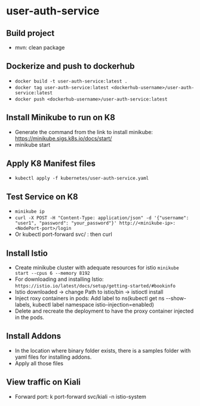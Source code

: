 # user-auth-service

## Build project
- mvn: clean package

## Dockerize and push to dockerhub
- `docker build -t user-auth-service:latest .`
- `docker tag user-auth-service:latest <dockerhub-username>/user-auth-service:latest`
- `docker push <dockerhub-username>/user-auth-service:latest`

## Install Minikube to run on K8
- Generate the command from the link to install minikube: https://minikube.sigs.k8s.io/docs/start/
- minikube start

## Apply K8 Manifest files
- `kubectl apply -f kubernetes/user-auth-service.yaml`

## Test Service on K8
-  `minikube ip`
-  `curl -X POST -H "Content-Type: application/json" -d '{"username": "user1", "password": "your_password"}' http://<minikube-ip>:<NodePort-port>/login`
-  Or kubectl port-forward svc/<user-auth-service> <port>:<port-user-auth-service> then curl

## Install Istio
- Create minikube cluster with adequate resources for istio `minikube start --cpus 6 --memory 8192`
- For downloading and installing Istio: `https://istio.io/latest/docs/setup/getting-started/#bookinfo`
- Istio downloaded -> change Path to istio/bin -> istioctl install
- Inject roxy containers in pods: Add label to ns(kubectl get ns <namespace> --show-labels,  kubectl label namespace <namespace> istio-injection=enabled)
- Delete and recreate the deployment to have the proxy container injected in the pods.

## Install Addons
- In the location where binary folder exists, there is a samples folder with yaml files for installing addons.
- Apply all those files

## View traffic on Kiali
- Forward port: k port-forward svc/kiali -n istio-system <kiali-svc-port>

  
